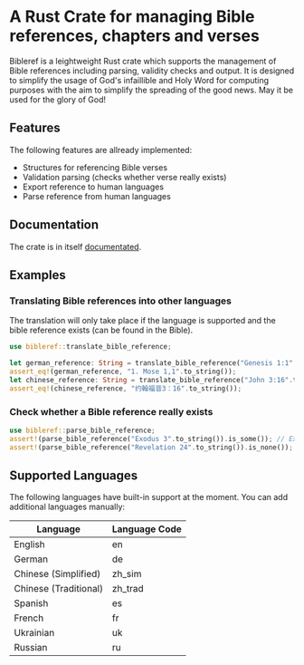 # A Rust Crate for managing Bible references, chapters and verses

Bibleref is a leightweight Rust crate which supports the management of Bible references including parsing, validity checks and output. It is designed to simplify the usage of God's infaillible and Holy Word for computing purposes with the aim to simplify the spreading of the good news.
May it be used for the glory of God!

## Features

The following features are allready implemented:

- Structures for referencing Bible verses
- Validation parsing (checks whether verse really exists)
- Export reference to human languages
- Parse reference from human languages

## Documentation

The crate is in itself [documentated](https://docs.rs/bibleref).

## Examples

### Translating Bible references into other languages

The translation will only take place if the language is supported and the bible reference exists (can be found in the Bible).
```rust
use bibleref::translate_bible_reference;

let german_reference: String = translate_bible_reference("Genesis 1:1".to_string(), "de".to_string()).unwrap();
assert_eq!(german_reference, "1. Mose 1,1".to_string());
let chinese_reference: String = translate_bible_reference("John 3:16".to_string(), "zh_sim".to_string()).unwrap();
assert_eq!(chinese_reference, "约翰福音3：16".to_string());
```

### Check whether a Bible reference really exists
```rust
use bibleref::parse_bible_reference;
assert!(parse_bible_reference("Exodus 3".to_string()).is_some()); // Exodus 3 exists in the Bible
assert!(parse_bible_reference("Revelation 24".to_string()).is_none()); // Revelation 24 doesn't exist as the book only has 22 chapters
```

## Supported Languages

The following languages have built-in support at the moment. You can add additional languages manually:

| Language | Language Code |
| -------- | ------------- |
| English  | en            |
| German   | de            |
| Chinese (Simplified) | zh_sim |
| Chinese (Traditional) | zh_trad |
| Spanish | es |
| French  | fr |
| Ukrainian | uk |
| Russian | ru |
